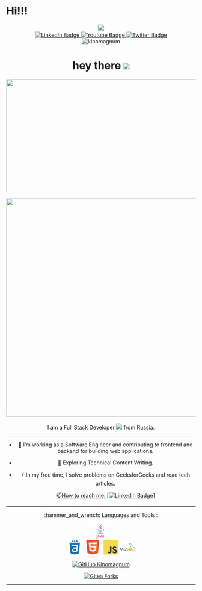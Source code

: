 # Hi!!!

<div id="header" align="center">
  
  <img src="https://media.giphy.com/media/M9gbBd9nbDrOTu1Mqx/giphy.gif" width="100"/>

</div>

<div id="badges" align="center">
  
  <div id="badges">
  <a href="https://github.com/kinomagnum/miRepo">
    <img src="https://img.shields.io/badge/LinkedIn-blue?style=for-the-badge&logo=linkedin&logoColor=white" alt="LinkedIn Badge"/>
  </a>
  <a href="https://www.youtube.com/channel/UC1AW0hK06dpHjb9UAa0QRyA">
    <img src="https://img.shields.io/badge/YouTube-red?style=for-the-badge&logo=youtube&logoColor=white" alt="Youtube Badge"/>
  </a>
  <a href="https://github.com/kinomagnum/miRepo">
    <img src="https://img.shields.io/badge/Twitter-blue?style=for-the-badge&logo=twitter&logoColor=white" alt="Twitter Badge"/>
  </a>
</div>

<div id="badges" align="center">
  <img src="https://komarev.com/ghpvc/?username=KINOMAGNUM&style=flat-square&color=blue" alt="kinomagnum"/>
</div>


<h1>
<div id="badges" align="center">
  hey there
  <img src="https://media.giphy.com/media/hvRJCLFzcasrR4ia7z/giphy.gif" width="30px"/>
</div> 

</h1>

<div align="center">
  <img src="https://media.giphy.com/media/dWesBcTLavkZuG35MI/giphy.gif" width="600" height="300"/>
  
  <img src="https://media.giphy.com/media/v1.Y2lkPTc5MGI3NjExOXgwaG9tem9jNnh5c2FkODd5dHdvaGoyZmZoOTh6ZGk1ZWhlb3RuNiZlcD12MV9pbnRlcm5hbF9naWZfYnlfaWQmY3Q9Zw/rJsMvyk7AHHiW9qKLM/giphy.gif" width="600" height="580" frameBorder="0" class="giphy-embed" allowFullScreen></iframe><p>
</div>

<div align="center">
I am a Full Stack Developer <img src="https://media.giphy.com/media/WUlplcMpOCEmTGBtBW/giphy.gif" width="30"> from Russia.
</div>

---

- :telescope: I’m working as a Software Engineer and contributing to frontend and backend for building web applications.

- :seedling: Exploring Technical Content Writing.

- :zap: In my free time, I solve problems on GeeksforGeeks and read tech articles.

  <a href="https://github.com/kinomagnum/miRepo">:mailbox:How to reach me: [![Linkedin Badge](https://img.shields.io/badge/-kakbar-blue?style=flat&logo=Linkedin&logoColor=white)]</a>

---

<div align="center">
   :hammer_and_wrench: Languages and Tools :

  <a href="https://github.com/kinomagnum/miRepo"><img src="https://github.com/devicons/devicon/blob/master/icons/java/java-original-wordmark.svg" title="Java" alt="Java" width="40" height="40"/></a>&nbsp;  
  <a href="https://github.com/kinomagnum/miRepo"><img src="https://github.com/devicons/devicon/blob/master/icons/css3/css3-plain-wordmark.svg"  title="CSS3" alt="CSS" width="40" height="40"/></a>&nbsp;
  <a href="https://github.com/kinomagnum/miRepo"><img src="https://github.com/devicons/devicon/blob/master/icons/html5/html5-original.svg" title="HTML5" alt="HTML" width="40" height="40"/></a>&nbsp;
  <a href="https://github.com/kinomagnum/miRepo"><img src="https://github.com/devicons/devicon/blob/master/icons/javascript/javascript-original.svg" title="JavaScript" alt="JavaScript" width="40" height="40"/></a>
  <a href="https://github.com/kinomagnum/miRepo"><img src="https://github.com/devicons/devicon/blob/master/icons/mysql/mysql-original-wordmark.svg" title="MySQL"  alt="MySQL" width="40" height="40"/></a>
</div>

<div align="center">
<a href="https://github.com/kinomagnum/miRepo"><img src="https://streak-stats.demolab.com?user=andrey&theme=neon-palenight&date_format=j%20M%5B%20Y%5D&exclude_days=Sun%2CMon%2CTue%2CWed%2CThu%2CFri%2CSat" alt="GitHub Kinomagnum" /></a>

<a href="https://github.com/kinomagnum/miRepo">![Gitea Forks](https://img.shields.io/gitea/forks/kinomagnum/MiRepo?gitea_url=https%3A%2F%2Fgithub.com%2Fkinomagnum%2FmiRepo&style=for-the-badge&logoColor=%23FF0000&color=%23FF0000%09&link=https%3A%2F%2Fgithub.com%2Fkinomagnum%2FmiRepo)</a>
</div>

---


